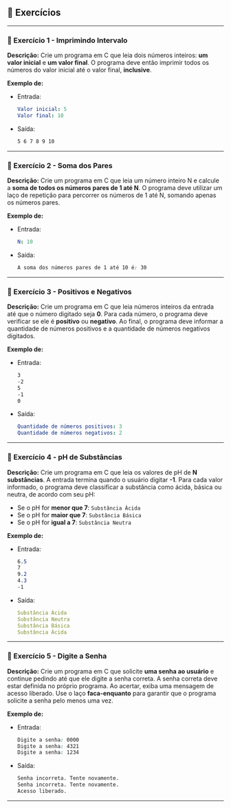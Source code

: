 ## 📝 Exercícios 

---

### 🔹 Exercício 1 - Imprimindo Intervalo
**Descrição:** Crie um programa em C que leia dois números inteiros: **um valor inicial** e **um valor final**. O programa deve então imprimir todos os números do valor inicial até o valor final, **inclusive**.


**Exemplo de:**
- Entrada:
    ```yaml
    Valor inicial: 5
    Valor final: 10
    ```
 
* Saída:
    ```css
    5 6 7 8 9 10
    ```

---

### 🔹 Exercício 2 - Soma dos Pares
**Descrição:** Crie um programa em C que leia um número inteiro N e calcule a **soma de todos os números pares de 1 até N**. O programa deve utilizar um laço de repetição para percorrer os números de 1 até N, somando apenas os números pares.

**Exemplo de:**
- Entrada:
    ```yaml
    N: 10
    ```
 
* Saída:
    ```css
    A soma dos números pares de 1 até 10 é: 30
    ```

---

### 🔹 Exercício 3 - Positivos e Negativos
**Descrição:** Crie um programa em C que leia números inteiros da entrada até que o número digitado seja **0**. Para cada número, o programa deve verificar se ele é **positivo** ou **negativo**. Ao final, o programa deve informar a quantidade de números positivos e a quantidade de números negativos digitados.

**Exemplo de:**
- Entrada:
    ```css
    3
    -2
    5
    -1
    0
    ```
 
* Saída:
    ```yaml
    Quantidade de números positivos: 3
    Quantidade de números negativos: 2
    ```

---

### 🔹 Exercício 4 - pH de Substâncias
**Descrição:** Crie um programa em C que leia os valores de pH de **N substâncias**. A entrada termina quando o usuário digitar **-1**. Para cada valor informado, o programa deve classificar a substância como ácida, básica ou neutra, de acordo com seu pH:

- Se o pH for **menor que 7**: `Substância Ácida`
- Se o pH for **maior que 7**: `Substância Básica`
- Se o pH for **igual a 7**: `Substância Neutra`

**Exemplo de:**
- Entrada:
    ```css
    6.5
    7
    9.2
    4.3
    -1
    ```
 
* Saída:
    ```yaml
    Substância Ácida
    Substância Neutra
    Substância Básica
    Substância Ácida
    ```

---

### 🔹 Exercício 5 - Digite a Senha
**Descrição:** Crie um programa em C que solicite **uma senha ao usuário** e continue pedindo até que ele digite a senha correta. A senha correta deve estar definida no próprio programa. Ao acertar, exiba uma mensagem de acesso liberado.
Use o laço **faca-enquanto** para garantir que o programa solicite a senha pelo menos uma vez.

**Exemplo de:**
- Entrada:
    ```css
    Digite a senha: 0000
    Digite a senha: 4321
    Digite a senha: 1234
    ```
 
* Saída:
    ```css
    Senha incorreta. Tente novamente.
    Senha incorreta. Tente novamente.
    Acesso liberado.
    ```
    
---